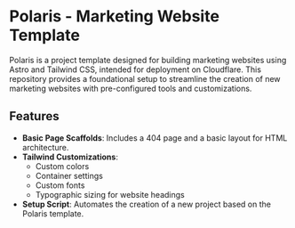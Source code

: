 # Polaris - Marketing Website Template

Polaris is a project template designed for building marketing websites using Astro and Tailwind CSS, intended for deployment on Cloudflare. This repository provides a foundational setup to streamline the creation of new marketing websites with pre-configured tools and customizations.

## Features

- **Basic Page Scaffolds**: Includes a 404 page and a basic layout for HTML architecture.
- **Tailwind Customizations**:
  - Custom colors
  - Container settings
  - Custom fonts
  - Typographic sizing for website headings
- **Setup Script**: Automates the creation of a new project based on the Polaris template.
